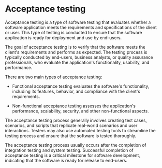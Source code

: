# Acceptance testing

Acceptance testing is a type of software testing that evaluates whether a software application meets the requirements and specifications of the client or user. This type of testing is conducted to ensure that the software application is ready for deployment and use by end-users.

The goal of acceptance testing is to verify that the software meets the client's requirements and performs as expected. The testing process is typically conducted by end-users, business analysts, or quality assurance professionals, who evaluate the application's functionality, usability, and performance.

There are two main types of acceptance testing: 

* Functional acceptance testing evaluates the software's functionality, including its features, behavior, and compliance with the client's requirements. 

* Non-functional acceptance testing assesses the application's performance, scalability, security, and other non-functional aspects.

The acceptance testing process generally involves creating test cases, scenarios, and scripts that replicate real-world scenarios and user interactions. Testers may also use automated testing tools to streamline the testing process and ensure that the software is tested thoroughly.

The acceptance testing process usually occurs after the completion of integration testing and system testing. Successful completion of acceptance testing is a critical milestone for software development, indicating that the software is ready for release to end-users.